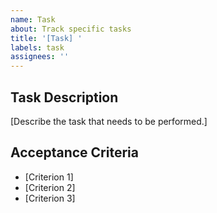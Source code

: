 ```yaml
---
name: Task
about: Track specific tasks
title: '[Task] '
labels: task
assignees: ''
---
```


## Task Description

[Describe the task that needs to be performed.]

## Acceptance Criteria

- [Criterion 1]
- [Criterion 2]
- [Criterion 3]
